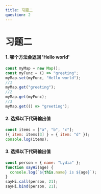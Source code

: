 ```yaml
---
title: 习题二
question: 2
---
```


# 习题二

#### 1. 哪个方法会返回 'Hello world'

```javascript
const myMap = new Map();
const myFunc = () => "greeting";
myMap.set(myFunc, "Hello world");
//1
myMap.get("greeting");
//2
myMap.get(myFunc);
//3
myMap.get(() => "greeting");
```

<ClientOnly>
<Exc v-if="$sys" :sort="'first'" key="first"/>
<Exc2 v-else :sort="'first'" key="first"/>
</ClientOnly>

#### 2. 选择以下代码输出值

```javascript
const items = ["a", "b", "c"];
({ item: items[3] } = { item: "d" });
console.log(items);
```

<ClientOnly>
<Exc v-if="$sys" :sort="'second'" key="second"/>
<Exc2 v-else :sort="'second'" key="second"/>
</ClientOnly>

#### 3. 选择以下代码输出值

```javascript
const person = { name: "Lydia" };
function sayHi(age) {
  console.log(`${this.name} is ${age}`);
}
sayHi.call(person, 21);
sayHi.bind(person, 21);
```

<ClientOnly>
<Exc v-if="$sys" :sort="'third'" key="third"/>
<Exc2 v-else :sort="'third'" key="third"/>
</ClientOnly>
